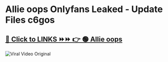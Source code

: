 
 # Allie oops Onlyfans Leaked - Update Files c6gos

## <h2><a href="https://clipsfans.com/Allie_oops&ref=git">🔗 Click to LINKS ⏩⏩ 👉 🟢 Allie oops </a></h2>

<a href="https://clipsfans.com/Allie_oops&ref=git" rel="nofollow" data-target="animated-image.originalLink"><img src="https://i.ibb.co.com/xMMVF88/686577567.gif" alt="Viral Video Original" style="max-width: 100%; display: inline-block;" data-target="animated-image.originalImage"></a>

